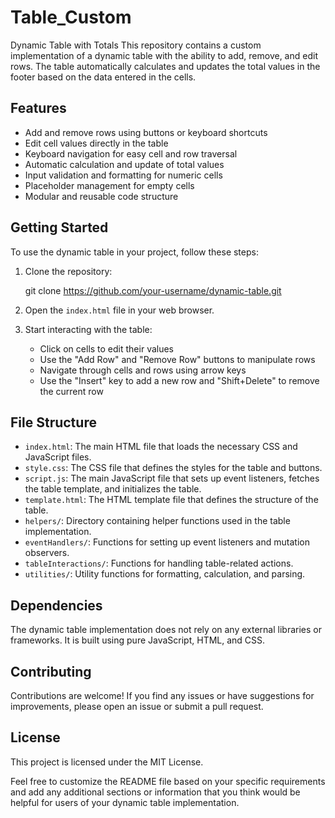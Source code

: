 # Table_Custom

Dynamic Table with Totals
This repository contains a custom implementation of a dynamic table with the ability to add, remove, and edit rows. The table automatically calculates and updates the total values in the footer based on the data entered in the cells.

## Features

- Add and remove rows using buttons or keyboard shortcuts
- Edit cell values directly in the table
- Keyboard navigation for easy cell and row traversal
- Automatic calculation and update of total values
- Input validation and formatting for numeric cells
- Placeholder management for empty cells
- Modular and reusable code structure

## Getting Started

To use the dynamic table in your project, follow these steps:

1. Clone the repository:

   git clone https://github.com/your-username/dynamic-table.git

2. Open the `index.html` file in your web browser.

3. Start interacting with the table:
   - Click on cells to edit their values
   - Use the "Add Row" and "Remove Row" buttons to manipulate rows
   - Navigate through cells and rows using arrow keys
   - Use the "Insert" key to add a new row and "Shift+Delete" to remove the current row

## File Structure

- `index.html`: The main HTML file that loads the necessary CSS and JavaScript files.
- `style.css`: The CSS file that defines the styles for the table and buttons.
- `script.js`: The main JavaScript file that sets up event listeners, fetches the table template, and initializes the table.
- `template.html`: The HTML template file that defines the structure of the table.
- `helpers/`: Directory containing helper functions used in the table implementation.
- `eventHandlers/`: Functions for setting up event listeners and mutation observers.
- `tableInteractions/`: Functions for handling table-related actions.
- `utilities/`: Utility functions for formatting, calculation, and parsing.

## Dependencies

The dynamic table implementation does not rely on any external libraries or frameworks. It is built using pure JavaScript, HTML, and CSS.

## Contributing

Contributions are welcome! If you find any issues or have suggestions for improvements, please open an issue or submit a pull request.

## License

This project is licensed under the MIT License.

Feel free to customize the README file based on your specific requirements and add any additional sections or information that you think would be helpful for users of your dynamic table implementation.
